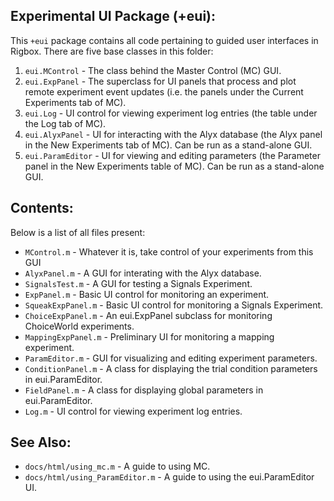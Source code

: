 ## Experimental UI Package (+eui):
This `+eui` package contains all code pertaining to guided user interfaces in Rigbox.
There are five base classes in this folder:

1. `eui.MControl` - The class behind the Master Control (MC) GUI.  
2. `eui.ExpPanel` - The superclass for UI panels that process and plot remote experiment event updates (i.e. the panels under the Current Experiments tab of MC).
3. `eui.Log` - UI control for viewing experiment log entries (the table under the Log tab of MC).
4. `eui.AlyxPanel` - UI for interacting with the Alyx database (the Alyx panel in the New Experiments tab of MC).  Can be run as a stand-alone GUI.
5. `eui.ParamEditor` - UI for viewing and editing parameters (the Parameter panel in the New Experiments table of MC).  Can be run as a stand-alone GUI.
    
## Contents:

Below is a list of all files present:

- `MControl.m` - Whatever it is, take control of your experiments from this GUI
- `AlyxPanel.m` - A GUI for interating with the Alyx database.
- `SignalsTest.m` - A GUI for testing a Signals Experiment.
- `ExpPanel.m` - Basic UI control for monitoring an experiment.
- `SqueakExpPanel.m` - Basic UI control for monitoring a Signals Experiment.
- `ChoiceExpPanel.m` - An eui.ExpPanel subclass for monitoring ChoiceWorld experiments.
- `MappingExpPanel.m` - Preliminary UI for monitoring a mapping experiment.
- `ParamEditor.m` - GUI for visualizing and editing experiment parameters.
- `ConditionPanel.m` - A class for displaying the trial condition parameters in eui.ParamEditor.
- `FieldPanel.m` - A class for displaying global parameters in eui.ParamEditor.
- `Log.m` - UI control for viewing experiment log entries.

## See Also:

- `docs/html/using_mc.m` - A guide to using MC.
- `docs/html/using_ParamEditor.m` - A guide to using the eui.ParamEditor UI.
